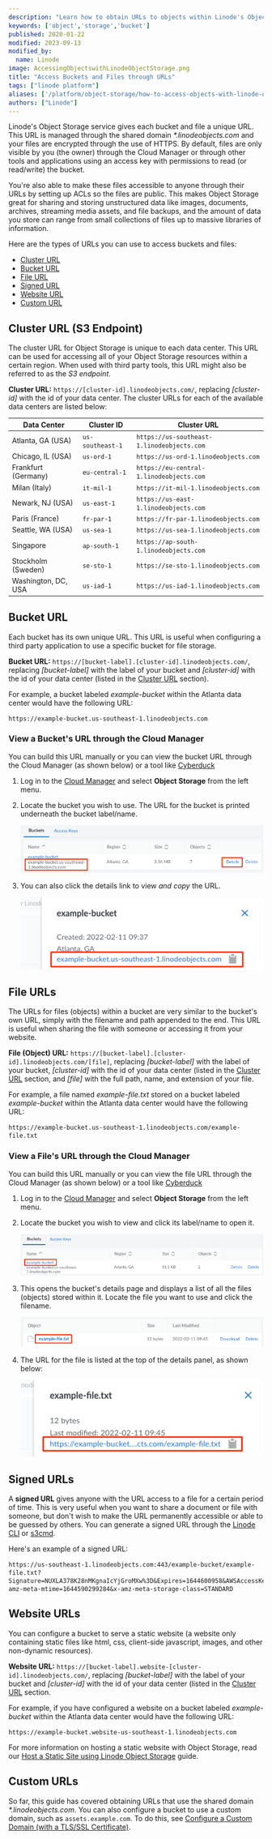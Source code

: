 ```yaml
---
description: "Learn how to obtain URLs to objects within Linode's Object Storage service."
keywords: ['object','storage','bucket']
published: 2020-01-22
modified: 2023-09-13
modified_by:
  name: Linode
image: AccessingObjectswithLinodeObjectStorage.png
title: "Access Buckets and Files through URLs"
tags: ["linode platform"]
aliases: ['/platform/object-storage/how-to-access-objects-with-linode-object-storage/','/guides/how-to-access-objects-with-linode-object-storage/','/products/storage/object-storage/guides/access-objects/']
authors: ["Linode"]
---
```


Linode's Object Storage service gives each bucket and file a unique URL. This URL is managed through the shared domain *\*.linodeobjects.com* and your files are encrypted through the use of HTTPS. By default, files are only visible by you (the owner) through the Cloud Manager or through other tools and applications using an access key with permissions to read (or read/write) the bucket.

You're also able to make these files accessible to anyone through their URLs by setting up ACLs so the files are public. This makes Object Storage great for sharing and storing unstructured data like images, documents, archives, streaming media assets, and file backups, and the amount of data you store can range from small collections of files up to massive libraries of information.

Here are the types of URLs you can use to access buckets and files:

- [Cluster URL](#cluster-url-s3-endpoint)
- [Bucket URL](#bucket-url)
- [File URL](#file-urls)
- [Signed URL](#signed-urls)
- [Website URL](#website-urls)
- [Custom URL](#custom-urls)

## Cluster URL (S3 Endpoint)

The cluster URL for Object Storage is unique to each data center. This URL can be used for accessing all of your Object Storage resources within a certain region. When used with third party tools, this URL might also be referred to as the *S3 endpoint*.

**Cluster URL:** `https://[cluster-id].linodeobjects.com/`, replacing *[cluster-id]* with the id of your data center. The cluster URLs for each of the available data centers are listed below:

| Data Center | Cluster ID | Cluster URL |
| -- | -- | -- |
| Atlanta, GA (USA) | `us-southeast-1` | `https://us-southeast-1.linodeobjects.com` |
| Chicago, IL (USA) | `us-ord-1` | `https://us-ord-1.linodeobjects.com` |
| Frankfurt (Germany) | `eu-central-1` | `https://eu-central-1.linodeobjects.com` |
| Milan (Italy) | `it-mil-1` | `https://it-mil-1.linodeobjects.com` |
| Newark, NJ (USA) | `us-east-1` | `https://us-east-1.linodeobjects.com` |
| Paris (France) | `fr-par-1` | `https://fr-par-1.linodeobjects.com` |
| Seattle, WA (USA) | `us-sea-1` | `https://us-sea-1.linodeobjects.com` |
| Singapore | `ap-south-1` | `https://ap-south-1.linodeobjects.com` |
| Stockholm (Sweden) | `se-sto-1` | `https://se-sto-1.linodeobjects.com` |
| Washington, DC, USA | `us-iad-1` | `https://us-iad-1.linodeobjects.com` |

## Bucket URL

Each bucket has its own unique URL. This URL is useful when configuring a third party application to use a specific bucket for file storage.

**Bucket URL:** `https://[bucket-label].[cluster-id].linodeobjects.com/`, replacing *[bucket-label]* with the label of your bucket and *[cluster-id]* with the id of your data center (listed in the [Cluster URL](#cluster-url-s3-endpoint) section).

For example, a bucket labeled *example-bucket* within the Atlanta data center would have the following URL:

    https://example-bucket.us-southeast-1.linodeobjects.com

### View a Bucket's URL through the Cloud Manager

You can build this URL manually or you can view the bucket URL through the Cloud Manager (as shown below) or a tool like [Cyberduck](/docs/products/storage/object-storage/guides/cyberduck/#obtain-the-url-of-a-file)

1. Log in to the [Cloud Manager](https://cloud.linode.com/) and select **Object Storage** from the left menu.

1.  Locate the bucket you wish to use. The URL for the bucket is printed underneath the bucket label/name.

    ![](bucket-url.png)

1. You can also click the details link to view *and copy* the URL.

    ![](bucket-url-details.png)

## File URLs

The URLs for files (objects) within a bucket are very similar to the bucket's own URL, simply with the filename and path appended to the end. This URL is useful when sharing the file with someone or accessing it from your website.

**File (Object) URL:** `https://[bucket-label].[cluster-id].linodeobjects.com/[file]`, replacing *[bucket-label]* with the label of your bucket, *[cluster-id]* with the id of your data center (listed in the [Cluster URL](#cluster-url-s3-endpoint) section, and *[file]* with the full path, name, and extension of your file.

For example, a file named *example-file.txt* stored on a bucket labeled *example-bucket* within the Atlanta data center would have the following URL:

    https://example-bucket.us-southeast-1.linodeobjects.com/example-file.txt

### View a File's URL through the Cloud Manager

You can build this URL manually or you can view the file URL through the Cloud Manager (as shown below) or a tool like [Cyberduck](/docs/products/storage/object-storage/guides/cyberduck/#obtain-the-url-of-a-file)

1. Log in to the [Cloud Manager](https://cloud.linode.com/) and select **Object Storage** from the left menu.

1. Locate the bucket you wish to view and click its label/name to open it.

    ![](open-bucket.png)

1. This opens the bucket's details page and displays a list of all the files (objects) stored within it. Locate the file you want to use and click the filename.

    ![](object-detail.png)

1. The URL for the file is listed at the top of the details panel, as shown below:

    ![](object-detail-panel.png)

## Signed URLs

A **signed URL** gives anyone with the URL access to a file for a certain period of time. This is very useful when you want to share a document or file with someone, but don't wish to make the URL permanently accessible or able to be guessed by others. You can generate a signed URL through the [Linode CLI](/docs/products/storage/object-storage/guides/linode-cli/#create-a-signed-url-with-the-cli) or [s3cmd](/docs/products/storage/object-storage/guides/s3cmd/#create-a-signed-url-with-s3cmd).

Here's an example of a signed URL:

    https://us-southeast-1.linodeobjects.com:443/example-bucket/example-file.txt?Signature=NUXLA378K28nMKgnaIcYjGroMXw%3D&Expires=1644600958&AWSAccessKeyId=YFULT4UZZULG82GFPQE2&x-amz-meta-mtime=1644590299284&x-amz-meta-storage-class=STANDARD

## Website URLs

You can configure a bucket to serve a static website (a website only containing static files like html, css, client-side javascript, images, and other non-dynamic resources).

**Website URL:** `https://[bucket-label].website-[cluster-id].linodeobjects.com/`, replacing *[bucket-label]* with the label of your bucket and *[cluster-id]* with the id of your data center (listed in the [Cluster URL](#cluster-url-s3-endpoint) section.

For example, if you have configured a website on a bucket labeled *example-bucket* within the Atlanta data center would have the following URL:

    https://example-bucket.website-us-southeast-1.linodeobjects.com

For more information on hosting a static website with Object Storage, read our [Host a Static Site using Linode Object Storage](/docs/guides/host-static-site-object-storage/) guide.

## Custom URLs

So far, this guide has covered obtaining URLs that use the shared domain *\*.linodeobjects.com*. You can also configure a bucket to use a custom domain, such as `assets.example.com`. To do this, see [Configure a Custom Domain (with a TLS/SSL Certificate)](/docs/products/storage/object-storage/guides/custom-domain/).